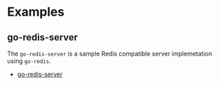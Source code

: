 # Examples

## go-redis-server

The `go-redis-server` is a sample Redis compatible server implemetation using `go-redis`.

- [go-redis-server](examples/go-redis-server)
